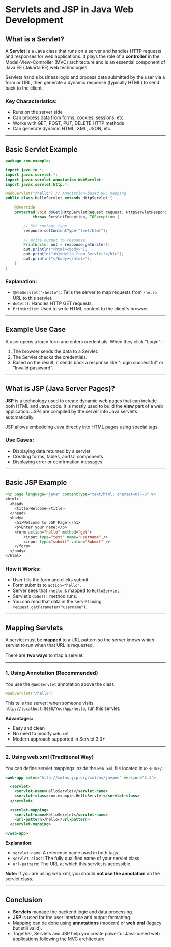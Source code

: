# Servlets and JSP in Java Web Development

## What is a Servlet?

A **Servlet** is a Java class that runs on a server and handles HTTP requests and responses for web applications. It plays the role of a **controller** in the Model-View-Controller (MVC) architecture and is an essential component of Java EE (Jakarta EE) web technologies.

Servlets handle business logic and process data submitted by the user via a form or URL, then generate a dynamic response (typically HTML) to send back to the client.

### Key Characteristics:

- Runs on the server side
- Can process data from forms, cookies, sessions, etc.
- Works with GET, POST, PUT, DELETE HTTP methods
- Can generate dynamic HTML, XML, JSON, etc.

---

## Basic Servlet Example

```java
package com.example;

import java.io.*;
import javax.servlet.*;
import javax.servlet.annotation.WebServlet;
import javax.servlet.http.*;

@WebServlet("/hello") // Annotation-based URL mapping
public class HelloServlet extends HttpServlet {

    @Override
    protected void doGet(HttpServletRequest request, HttpServletResponse response)
            throws ServletException, IOException {

        // Set content type
        response.setContentType("text/html");

        // Write output to response
        PrintWriter out = response.getWriter();
        out.println("<html><body>");
        out.println("<h1>Hello from Servlet!</h1>");
        out.println("</body></html>");
    }
}
```

### Explanation:

- `@WebServlet("/hello")`: Tells the server to map requests from `/hello` URL to this servlet.
- `doGet()`: Handles HTTP GET requests.
- `PrintWriter`: Used to write HTML content to the client's browser.

---

## Example Use Case

A user opens a login form and enters credentials. When they click "Login":

1. The browser sends the data to a Servlet.
2. The Servlet checks the credentials.
3. Based on the result, it sends back a response like "Login successful" or "Invalid password".

---

## What is JSP (Java Server Pages)?

**JSP** is a technology used to create dynamic web pages that can include both HTML and Java code. It is mostly used to build the **view** part of a web application. JSPs are compiled by the server into Java servlets automatically.

JSP allows embedding Java directly into HTML pages using special tags.

### Use Cases:

- Displaying data returned by a servlet
- Creating forms, tables, and UI components
- Displaying error or confirmation messages

---

## Basic JSP Example

```jsp
<%@ page language="java" contentType="text/html; charset=UTF-8" %>
<html>
  <head>
    <title>Welcome</title>
  </head>
  <body>
    <h1>Welcome to JSP Page!</h1>
    <p>Enter your name:</p>
    <form action="hello" method="get">
        <input type="text" name="username" />
        <input type="submit" value="Submit" />
    </form>
  </body>
</html>
```

### How it Works:

- User fills the form and clicks submit.
- Form submits to `action="hello"`.
- Server sees that `/hello` is mapped to `HelloServlet`.
- Servlet’s `doGet()` method runs.
- You can read that data in the servlet using `request.getParameter("username")`.

---

## Mapping Servlets

A servlet must be **mapped** to a URL pattern so the server knows which servlet to run when that URL is requested.

There are **two ways** to map a servlet:

---

### 1. Using Annotation (Recommended)

You use the `@WebServlet` annotation above the class.

```java
@WebServlet("/hello")
```

This tells the server: when someone visits `http://localhost:8080/YourApp/hello`, run this servlet.

**Advantages:**

- Easy and clean
- No need to modify `web.xml`
- Modern approach supported in Servlet 3.0+

---

### 2. Using web.xml (Traditional Way)

You can define servlet mappings inside the `web.xml` file located in `WEB-INF/`.

```xml
<web-app xmlns="http://xmlns.jcp.org/xml/ns/javaee" version="3.1">

  <servlet>
    <servlet-name>HelloServlet</servlet-name>
    <servlet-class>com.example.HelloServlet</servlet-class>
  </servlet>

  <servlet-mapping>
    <servlet-name>HelloServlet</servlet-name>
    <url-pattern>/hello</url-pattern>
  </servlet-mapping>

</web-app>
```

**Explanation:**

- `servlet-name`: A reference name used in both tags.
- `servlet-class`: The fully qualified name of your servlet class.
- `url-pattern`: The URL at which this servlet is accessible.

**Note:** If you are using web.xml, you should **not use the annotation** on the servlet class.

---

## Conclusion

- **Servlets** manage the backend logic and data processing.
- **JSP** is used for the user interface and output formatting.
- Mapping can be done using **annotations** (modern) or **web.xml** (legacy but still valid).
- Together, Servlets and JSP help you create powerful Java-based web applications following the MVC architecture.
